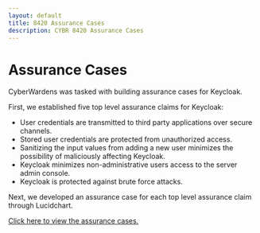 ```yaml
---
layout: default
title: 8420 Assurance Cases
description: CYBR 8420 Assurance Cases
---
```

Assurance Cases
===============
CyberWardens was tasked with building assurance cases for Keycloak. 

First, we established five top level assurance claims for Keycloak:
<ul>
  <li>User credentials are transmitted to third party applications over secure channels.</li>
  <li>Stored user credentials are protected from unauthorized access.</li>
  <li>Sanitizing the input values from adding a new user minimizes the possibility of maliciously affecting Keycloak.</li>
  <li>Keycloak minimizes non-administrative users access to the server admin console.</li>
  <li>Keycloak is protected against brute force attacks.</li>
 </ul>

Next, we developed an assurance case for each top level assurance claim through Lucidchart.

<a href="https://www.lucidchart.com/documents/view/ba3f2ae5-7929-458f-850b-925295860062"> Click here to view the assurance cases.</a>


